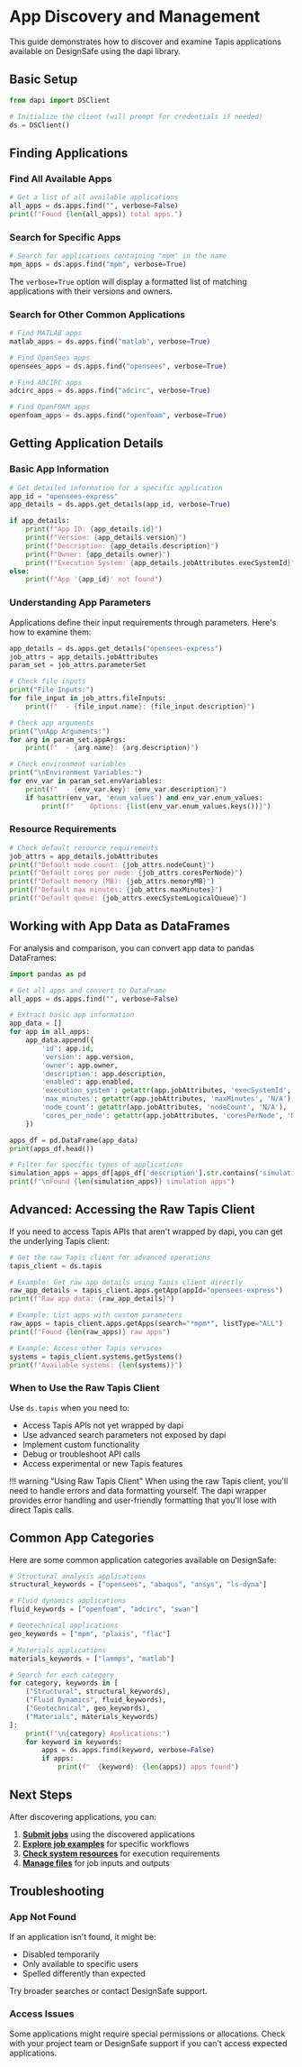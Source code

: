 # App Discovery and Management

This guide demonstrates how to discover and examine Tapis applications available on DesignSafe using the dapi library.

## Basic Setup

```python
from dapi import DSClient

# Initialize the client (will prompt for credentials if needed)
ds = DSClient()
```

## Finding Applications

### Find All Available Apps

```python
# Get a list of all available applications
all_apps = ds.apps.find("", verbose=False)
print(f"Found {len(all_apps)} total apps.")
```

### Search for Specific Apps

```python
# Search for applications containing "mpm" in the name
mpm_apps = ds.apps.find("mpm", verbose=True)
```

The `verbose=True` option will display a formatted list of matching applications with their versions and owners.

### Search for Other Common Applications

```python
# Find MATLAB apps
matlab_apps = ds.apps.find("matlab", verbose=True)

# Find OpenSees apps
opensees_apps = ds.apps.find("opensees", verbose=True)

# Find ADCIRC apps
adcirc_apps = ds.apps.find("adcirc", verbose=True)

# Find OpenFOAM apps
openfoam_apps = ds.apps.find("openfoam", verbose=True)
```

## Getting Application Details

### Basic App Information

```python
# Get detailed information for a specific application
app_id = "opensees-express"
app_details = ds.apps.get_details(app_id, verbose=True)

if app_details:
    print(f"App ID: {app_details.id}")
    print(f"Version: {app_details.version}")
    print(f"Description: {app_details.description}")
    print(f"Owner: {app_details.owner}")
    print(f"Execution System: {app_details.jobAttributes.execSystemId}")
else:
    print(f"App '{app_id}' not found")
```

### Understanding App Parameters

Applications define their input requirements through parameters. Here's how to examine them:

```python
app_details = ds.apps.get_details("opensees-express")
job_attrs = app_details.jobAttributes
param_set = job_attrs.parameterSet

# Check file inputs
print("File Inputs:")
for file_input in job_attrs.fileInputs:
    print(f"  - {file_input.name}: {file_input.description}")

# Check app arguments
print("\nApp Arguments:")
for arg in param_set.appArgs:
    print(f"  - {arg.name}: {arg.description}")

# Check environment variables
print("\nEnvironment Variables:")
for env_var in param_set.envVariables:
    print(f"  - {env_var.key}: {env_var.description}")
    if hasattr(env_var, 'enum_values') and env_var.enum_values:
        print(f"    Options: {list(env_var.enum_values.keys())}")
```

### Resource Requirements

```python
# Check default resource requirements
job_attrs = app_details.jobAttributes
print(f"Default node count: {job_attrs.nodeCount}")
print(f"Default cores per node: {job_attrs.coresPerNode}")
print(f"Default memory (MB): {job_attrs.memoryMB}")
print(f"Default max minutes: {job_attrs.maxMinutes}")
print(f"Default queue: {job_attrs.execSystemLogicalQueue}")
```

## Working with App Data as DataFrames

For analysis and comparison, you can convert app data to pandas DataFrames:

```python
import pandas as pd

# Get all apps and convert to DataFrame
all_apps = ds.apps.find("", verbose=False)

# Extract basic app information
app_data = []
for app in all_apps:
    app_data.append({
        'id': app.id,
        'version': app.version,
        'owner': app.owner,
        'description': app.description,
        'enabled': app.enabled,
        'execution_system': getattr(app.jobAttributes, 'execSystemId', 'N/A'),
        'max_minutes': getattr(app.jobAttributes, 'maxMinutes', 'N/A'),
        'node_count': getattr(app.jobAttributes, 'nodeCount', 'N/A'),
        'cores_per_node': getattr(app.jobAttributes, 'coresPerNode', 'N/A'),
    })

apps_df = pd.DataFrame(app_data)
print(apps_df.head())

# Filter for specific types of applications
simulation_apps = apps_df[apps_df['description'].str.contains('simulation', case=False, na=False)]
print(f"\nFound {len(simulation_apps)} simulation apps")
```

## Advanced: Accessing the Raw Tapis Client

If you need to access Tapis APIs that aren't wrapped by dapi, you can get the underlying Tapis client:

```python
# Get the raw Tapis client for advanced operations
tapis_client = ds.tapis

# Example: Get raw app details using Tapis client directly
raw_app_details = tapis_client.apps.getApp(appId="opensees-express")
print(f"Raw app data: {raw_app_details}")

# Example: List apps with custom parameters
raw_apps = tapis_client.apps.getApps(search="*mpm*", listType="ALL")
print(f"Found {len(raw_apps)} raw apps")

# Example: Access other Tapis services
systems = tapis_client.systems.getSystems()
print(f"Available systems: {len(systems)}")
```

### When to Use the Raw Tapis Client

Use `ds.tapis` when you need to:

- Access Tapis APIs not yet wrapped by dapi
- Use advanced search parameters not exposed by dapi
- Implement custom functionality
- Debug or troubleshoot API calls
- Access experimental or new Tapis features

!!! warning "Using Raw Tapis Client"
    When using the raw Tapis client, you'll need to handle errors and data formatting yourself. The dapi wrapper provides error handling and user-friendly formatting that you'll lose with direct Tapis calls.

## Common App Categories

Here are some common application categories available on DesignSafe:

```python
# Structural analysis applications
structural_keywords = ["opensees", "abaqus", "ansys", "ls-dyna"]

# Fluid dynamics applications  
fluid_keywords = ["openfoam", "adcirc", "swan"]

# Geotechnical applications
geo_keywords = ["mpm", "plaxis", "flac"]

# Materials applications
materials_keywords = ["lammps", "matlab"]

# Search for each category
for category, keywords in [
    ("Structural", structural_keywords),
    ("Fluid Dynamics", fluid_keywords), 
    ("Geotechnical", geo_keywords),
    ("Materials", materials_keywords)
]:
    print(f"\n{category} Applications:")
    for keyword in keywords:
        apps = ds.apps.find(keyword, verbose=False)
        if apps:
            print(f"  {keyword}: {len(apps)} apps found")
```

## Next Steps

After discovering applications, you can:

1. **[Submit jobs](../jobs.md)** using the discovered applications
2. **[Explore job examples](mpm.md)** for specific workflows
3. **[Check system resources](../api/systems.md)** for execution requirements
4. **[Manage files](../api/files.md)** for job inputs and outputs

## Troubleshooting

### App Not Found
If an application isn't found, it might be:
- Disabled temporarily
- Only available to specific users
- Spelled differently than expected

Try broader searches or contact DesignSafe support.

### Access Issues
Some applications might require special permissions or allocations. Check with your project team or DesignSafe support if you can't access expected applications.